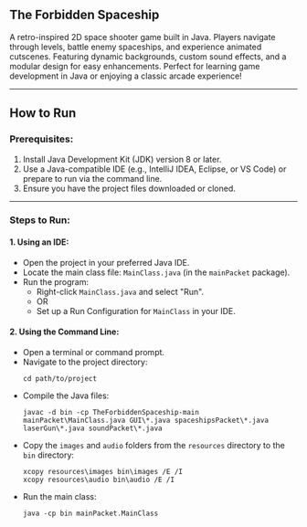 ## **The Forbidden Spaceship**

A retro-inspired 2D space shooter game built in Java. Players navigate through levels, battle enemy spaceships, and experience animated cutscenes. Featuring dynamic backgrounds, custom sound effects, and a modular design for easy enhancements. Perfect for learning game development in Java or enjoying a classic arcade experience!

---

## How to Run

### Prerequisites:
1. Install Java Development Kit (JDK) version 8 or later.
2. Use a Java-compatible IDE (e.g., IntelliJ IDEA, Eclipse, or VS Code) or prepare to run via the command line.
3. Ensure you have the project files downloaded or cloned.

---

### Steps to Run:

#### 1. Using an IDE:
- Open the project in your preferred Java IDE.
- Locate the main class file: `MainClass.java` (in the `mainPacket` package).
- Run the program:
  - Right-click `MainClass.java` and select "Run".
  - OR
  - Set up a Run Configuration for `MainClass` in your IDE.

#### 2. Using the Command Line:
- Open a terminal or command prompt.
- Navigate to the project directory:
  ```
  cd path/to/project
  ```
- Compile the Java files:
  ```
  javac -d bin -cp TheForbiddenSpaceship-main mainPacket\MainClass.java GUI\*.java spaceshipsPacket\*.java laserGun\*.java soundPacket\*.java
  ```
- Copy the `images` and `audio` folders from the `resources` directory to the `bin` directory:
  ```
  xcopy resources\images bin\images /E /I
  xcopy resources\audio bin\audio /E /I
  ```
- Run the main class:
  ```
  java -cp bin mainPacket.MainClass
  ```
